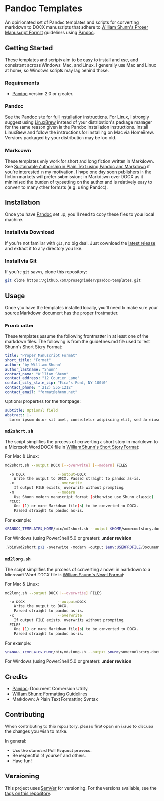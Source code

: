 # Pandoc Templates

An opinionated set of Pandoc templates and scripts for converting markdown to DOCX manuscripts
that adhere to [William Shunn's Proper Manuscript Format](https://www.shunn.net/format/)
guidelines using [Pandoc](https://pandoc.org).

## Getting Started

These templates and scripts aim to be easy to install and use, and consistent across Windows, Mac, and Linux. I generally use Mac and Linux at home, so Windows scripts may lag behind those.

### Requirements

* [Pandoc](https://pandoc.org) version 2.0 or greater.

### Pandoc

See the Pandoc site for [full installation](https://pandoc.org/installing.html) instructions. For Linux, I strongly suggest using [LinuxBrew](http://linuxbrew.sh/) instead of your distribution's package manager for the same reason given in the Pandoc installation instructions. Install LinuxBrew and follow the instructions for installing on Mac via HomeBrew. Versions packaged by your distribution may be too old.

### Markdown

These templates only work for short and long fiction written in Markdown. See [Sustainable Authorship in Plain Text using Pandoc and Markdown](https://programminghistorian.org/lessons/sustainable-authorship-in-plain-text-using-pandoc-and-markdown#philosophy) if you're interested in my motivation. I hope one day soon publishers in the fiction markets will prefer submissions in Markdown over DOCX as it minimized the burden of typsetting on the author and is relatively easy to convert to many other formats (e.g. using Pandoc).

## Installation

Once you have [Pandoc](https://pandoc.org) set up, you'll need to copy these files to your local machine.

### Install via Download

If you're not familiar with ```git```, no big deal. Just download the [latest release](https://github.com/prosegrinder/pandoc-templates/releases/latest) and extract it to any directory you like.

### Install via Git

If you're ```git``` savvy, clone this repository:

```bash
git clone https://github.com/prosegrinder/pandoc-templates.git
```

## Usage

Once you have the templates installed locally, you'll need to make sure your source Markdown document
has the proper frontmatter.

### Frontmatter

These templates assume the following frontmatter in at least one of the markdown files. The following
is from the guidelines.md file used to test Shunn's Short Story Format:

```yaml
title: "Proper Manuscript Format"
short_title: "Format"
author: "by William Shunn"
author_lastname: "Shunn"
contact_name: "William Shunn"
contact_address: "12 Courier Lane"
contact_city_state_zip: "Pica's Font, NY 10010"
contact_phone: "(212) 555-1212"
contact_email: "format@shunn.net"
```

Optional properties for the frontpage:

```yaml
subtitle: Optional field
abstract: |-
  Lorem ipsum dolor sit amet, consectetur adipiscing elit, sed do eiusmod tempor incididunt ut labore et dolore magna aliqua. Nam libero justo laoreet sit amet cursus. Etiam erat velit scelerisque in dictum non consectetur a. Duis tristique sollicitudin nibh sit amet commodo nulla.
```

### `md2short.sh`

The script simplifies the process of converting a short story in markdown to a Microsoft Word
DOCX file in [William Shunn's Short Story Format](https://format.ms/story.html):

For Mac & Linux:

```bash
md2short.sh --output DOCX [--overwrite] [--modern] FILES

  -o DOCX               --output=DOCX
    Write the output to DOCX. Passed straight to pandoc as-is.
  -x                    --overwrite
    If output FILE exists, overwrite without prompting.
  -m                    --modern
    Use Shunn modern manuscript format (otherwise use Shunn classic)
  FILES
    One (1) or more Markdown file(s) to be converted to DOCX.
    Passed straight to pandoc as-is.
```

For example:

```bash
$PANDOC_TEMPLATES_HOME/bin/md2short.sh --output $HOME/somecoolstory.docx --overwrite $HOME/somecoolstory.md
```

For Windows (using PowerShell 5.0 or greater): **under revision**

```powershell
.\bin\md2short.ps1 -overwrite -modern -output $env:USERPROFILE/Documents/short-out-ps.docx './test/short/guidelines.md'
```

### `md2long.sh`

The script simplifies the process of converting a novel in markdown to a Microsoft Word
DOCX file in [William Shunn's Novel Format](https://format.ms/novel.html):

For Mac & Linux:

```bash
md2long.sh --output DOCX [--overwrite] FILES

  -o DOCX               --output=DOCX
    Write the output to DOCX.
    Passed straight to pandoc as-is.
  -x                    --overwrite
    If output FILE exists, overwrite without prompting.
  FILES
    One (1) or more Markdown file(s) to be converted to DOCX.
    Passed straight to pandoc as-is.
```

For example:

```bash
$PANDOC_TEMPLATES_HOME/bin/md2long.sh --output $HOME/somecoolstory.docx --overwrite $HOME/manuscript/ch*.md
```

For Windows (using PowerShell 5.0 or greater): **under revision**

## Credits

* [Pandoc](https://pandoc.org): Document Conversion Utility
* [William Shunn](https://www.shunn.net/format/): Formatting Guidelines
* [Markdown](https://daringfireball.net/projects/markdown/): A Plain Text Formatting Syntax

## Contributing

When contributing to this repository, please first open an issue to discuss the changes you wish to make.

In general:

* Use the standard Pull Request process.
* Be respectful of yourself and others.
* Have fun!

## Versioning

This project uses [SemVer](http://semver.org/) for versioning. For the versions available, see the [tags on this repository](https://github.com/prosegrinder/pandoc-templates/tags).
